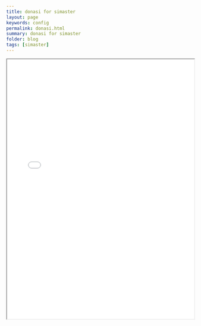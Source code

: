 ```yaml
---
title: donasi for simaster
layout: page
keywords: config
permalink: donasi.html
summary: donasi for simaster
folder: blog
tags: [simaster]
---
```


<iframe src="/donasi1.html" style="height:700px;width:100%;" title="sawer for simaster"></iframe>
